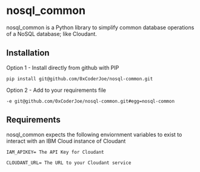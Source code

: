 # nosql_common
nosql_common is a Python library to simplify common database operations of a NoSQL database; like Cloudant. 

## Installation

Option 1 - Install directly from github with PIP

`pip install git@github.com/0xCoderJoe/nosql-common.git`

Option 2 - Add to your requirements file

`-e git@github.com/0xCoderJoe/nosql-common.git#egg=nosql-common`


## Requirements
nosql_common expects the following enviornment variables to exist to interact with an IBM Cloud instance of Cloudant

`IAM_APIKEY= The API Key for Cloudant`

`CLOUDANT_URL= The URL to your Cloudant service`

